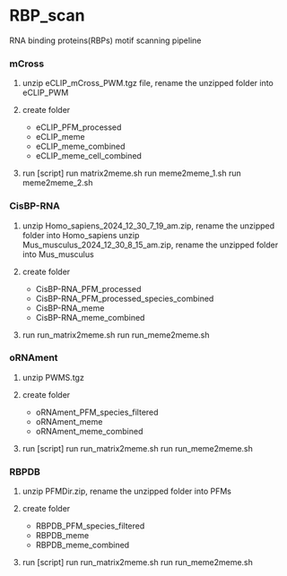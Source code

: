 # RBP_scan
RNA binding proteins(RBPs) motif scanning pipeline



### mCross
1. unzip eCLIP_mCross_PWM.tgz file, rename the unzipped folder into eCLIP_PWM

2. create folder
   - eCLIP_PFM_processed
   - eCLIP_meme
   - eCLIP_meme_combined
   - eCLIP_meme_cell_combined

3. run [script]
   run matrix2meme.sh
   run meme2meme_1.sh
   run meme2meme_2.sh


### CisBP-RNA
1. unzip Homo_sapiens_2024_12_30_7_19_am.zip, rename the unzipped folder into Homo_sapiens
   unzip Mus_musculus_2024_12_30_8_15_am.zip, rename the unzipped folder into Mus_musculus

2. create folder
   - CisBP-RNA_PFM_processed
   - CisBP-RNA_PFM_processed_species_combined
   - CisBP-RNA_meme
   - CisBP-RNA_meme_combined
  
3. run run_matrix2meme.sh
   run run_meme2meme.sh


### oRNAment
1. unzip PWMS.tgz

2. create folder
   - oRNAment_PFM_species_filtered
   - oRNAment_meme
   - oRNAment_meme_combined
  
3. run [script]
   run run_matrix2meme.sh
   run run_meme2meme.sh


### RBPDB
1. unzip PFMDir.zip, rename the unzipped folder into PFMs

2. create folder
   - RBPDB_PFM_species_filtered
   - RBPDB_meme
   - RBPDB_meme_combined
  
3. run [script]
   run run_matrix2meme.sh
   run run_meme2meme.sh
